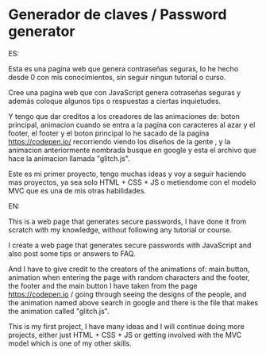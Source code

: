 # Generador de claves / Password generator

ES:

Esta es una pagina web que genera contraseñas seguras, lo he hecho desde 0 con mis conocimientos, sin seguir ningun tutorial o curso.

Cree una pagina web que con JavaScript genera cotraseñas seguras y además coloque algunos tips o respuestas a ciertas inquietudes.

Y tengo que dar creditos a los creadores de las animaciones de: boton principal, animacion cuando se entra a la pagina con caracteres al azar y el footer, el footer y el boton principal lo he sacado de la pagina https://codepen.io/ recorriendo viendo los diseños de la gente , y la animacion anteriormente nombrada busque en google y esta el archivo que hace la animacion llamada "glitch.js".

Este es mi primer proyecto, tengo muchas ideas y voy a seguir haciendo mas proyectos, ya sea solo HTML + CSS + JS o metiendome con el modelo MVC que es una de mis otras habilidades.

EN:

This is a web page that generates secure passwords, I have done it from scratch with my knowledge, without following any tutorial or course.

I create a web page that generates secure passwords with JavaScript and also post some tips or answers to FAQ.

And I have to give credit to the creators of the animations of: main button, animation when entering the page with random characters and the footer, the footer and the main button I have taken from the page https://codepen.io / going through seeing the designs of the people, and the animation named above search in google and there is the file that makes the animation called "glitch.js".

This is my first project, I have many ideas and I will continue doing more projects, either just HTML + CSS + JS or getting involved with the MVC model which is one of my other skills.
